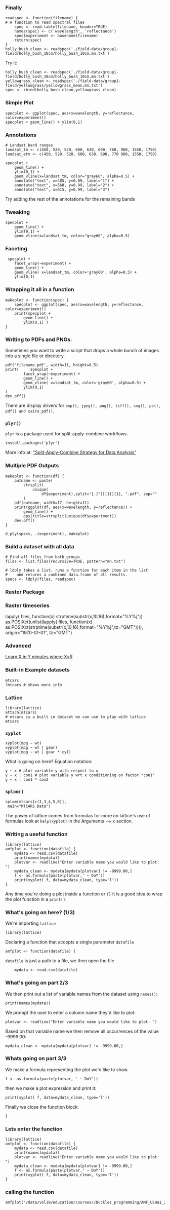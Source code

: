 ### Finally

    readspec <- function(filename) {
    # A function to read spectral files
        spec <- read.table(filename, header=TRUE)
        names(spec) <- c('wavelength', 'reflectance')
        spec$experiment <- basename(filename)
        return(spec)
    }
    holly_bush_clean <- readspec('./field-data/group1-field/holly_bush_10cm/holly_bush_10cm.mn.txt')

Try it: 
    
    holly_bush_clean <- readspec('./field-data/group1-field/holly_bush_10cm/holly_bush_10cm.mn.txt')
    yellowgrass_clean <- readspec('./field-data/group1-field/yellowgrass/yellowgrass_mean.mn.txt')
    spec <- rbind(holly_bush_clean,yellowgrass_clean)


### Simple Plot 

    specplot <- ggplot(spec, aes(x=wavelength, y=reflectance, color=experiment))
    specplot + geom_line() + ylim(0,1) 

### Annotations

    # Landsat band ranges
    landsat_tm <- c(450, 520, 520, 600, 630, 690, 760, 900, 1550, 1750)
    landsat_etm <- c(450, 520, 520, 600, 630, 690, 770 900, 1550, 1750)

    specplot + 
        geom_line() + 
        ylim(0,1) + 
        geom_vline(x=landsat_tm, color="gray60", alpha=0.5) + 
        annotate("text", x=485, y=0.99, label="1") +
        annotate("text", x=560, y=0.99, label="2") +
        annotate("text", x=615, y=0.99, label="3")

Try adding the rest of the annotations for the remaining bands

### Tweaking

    specplot + 
        geom_line() + 
        ylim(0,1) + 
        geom_vline(x=landsat_tm, color="gray60", alpha=0.5)   

### Faceting

     specplot + 
        facet_wrap(~experiment) +  
        geom_line() + 
        geom_vline( x=landsat_tm, color='gray60', alpha=0.5) + 
        ylim(0,1) 

### Wrapping it all in a function
    makeplot <- function(spec) {
        specplot <- ggplot(spec, aes(x=wavelength, y=reflectance, color=experiment))
        print(specplot +  
            geom_line() + 
            ylim(0,1) )
    }


### Writing to PDFs and PNGs.
Sometimes you want to write a script that drops a whole bunch of images into a single file or directory.

    pdf('filename.pdf', width=11, height=8.5)
    print(     specplot + 
            facet_wrap(~experiment) +  
            geom_line() + 
            geom_vline( x=landsat_tm, color='gray60', alpha=0.5) + 
            ylim(0,1) 
    )
    dev.off()

There are display drivers for `bmp(), jpeg(), png(), tiff(), svg(), ps(), pdf() and cairo_pdf()`. 


### `plyr()`

`plyr` is a package used for split-apply-combine workflows.

    install.packages('plyr')

More info at: ["Split-Apply-Combine Strategy for Data Analysis"](http://www.jstatsoft.org/v40/i01/paper)


### Multiple PDF Outputs


    makeplot <- function(df) {
        outname <- paste(
            strsplit(
                unique(
                    df$experiment),split="[.]")[[1]][1], ".pdf", sep=""
            )
        pdf(outname, width=17, height=11)
        print(ggplot(df, aes(x=wavelength, y=reflectance)) + 
            geom_line() + 
            ops(title=strsplit(unique(df$experiment))
        dev.off()
    }

    d_ply(specs, .(experiment), makeplot)





### Build a dataset with all data 
 
    # Find all files from both groups
    files <- list.files(recursive=TRUE, pattern="mn.txt")

    # ldply takes a list, runs a function for each item in the list
    #    and returns a combined data.frame of all results.
    specs <- ldply(files, readspec)



### Raster Package


### Raster timeseries

lapply( files, function(x) strptime(substr(x,10,16),format="%Y%j"))
as.POSIXct(unlist(lapply( files, function(x) as.POSIXct(strptime(substr(x,10,16),format="%Y%j",tz="GMT")))), origin="1970-01-01", tz="GMT")



### Advanced 
[Learn X in Y minutes where X=R](Lhttp://learnxinyminutes.com/docs/r) 





### Built-in Example datasets
 
    mtcars
    ?mtcars # shows more info

### Lattice 

    library(lattice)
    attach(mtcars)
    # mtcars is a built in dataset we can use to play with lattice
    mtcars

### `xyplot`
    
    xyplot(mpg ~ wt)
    xyplot(mpg ~ wt | gear)
    xyplot(mpg ~ wt | gear * cyl)

What is going on here?  Equation notation:
    
    y ~ x # plot variable y with respect to x
    y ~ x | con1 # plot variable y wrt x conditioning on factor "con1"
    y ~ x | con1 * con2 

### `splom()`

    splom(mtcars[c(1,3,4,5,6)], 
  	 main="MTCARS Data")

The power of lattice comes from formulas for more on lattice's use of formulas look at `help(xyplot)` in the Arguments --> x section.

### Writing a useful function

    library(lattice)
    amfplot <- function(datafile) {
        mydata <- read.csv(datafile)
        print(names(mydata))
        plotvar <- readline("Enter variable name you would like to plot: ")
        mydata_clean <- mydata[mydata[plotvar] != -9999.00,]
        f <- as.formula(paste(plotvar,' ~ DoY'))
        print(xyplot( f, data=mydata_clean, type='l'))
    }

Any time you're doing a plot inside a function or `{}` it is a good idea to wrap the plot function in a `print()`.

### What's going on here? (1/3)
We're importing `lattice`

    library(lattice)

Declaring a function that accepts a single parameter `datafile`

    amfplot <- function(datafile) {

`datafile` is just a path to a file, we then open the file

        mydata <- read.csv(datafile)

### What's going on part 2/3

We then print out a list of variable names from the dataset using `names()`:

    print(names(mydata))

We prompt the user to enter a column name they'd like to plot:

    plotvar <- readline("Enter variable name you would like to plot: ")

Based on that variable name we then remove all occurrences of the value -9999.00:

    mydata_clean <- mydata[mydata[plotvar] != -9999.00,]

### Whats going on part 3/3

We make a formula representing the plot we'd like to show.

    f <- as.formula(paste(plotvar, ' ~ DoY'))

then we make a plot expression and print it:

    print(xyplot( f, data=mydata_clean, type='l'))

Finally we close the function block:
    
    }


### Lets enter the function

    library(lattice)
    amfplot <- function(datafile) {
        mydata <- read.csv(datafile)
        print(names(mydata))
        plotvar <- readline("Enter variable name you would like to plot: ")
        mydata_clean <- mydata[mydata[plotvar] != -9999.00,]
        f <- as.formula(paste(plotvar,' ~ DoY'))
        print(xyplot( f, data=mydata_clean, type='l'))
    }


### calling the function

    amfplot('/data/vol10/education/courses//Duckles_programming/AMF_USHa1_2003_L4_h_V002.txt')




